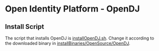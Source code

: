# Open Identity Platform - OpenDJ

## Install Script
The script that installs OpenDJ is [installOpenDJ.sh](installOpenDJ.sh). Change it according to the downloaded binary in [installBinaries/OpenSource/OpenDJ](../../../installBinaries/OpenSource/OpenDJ/README.md).
 
